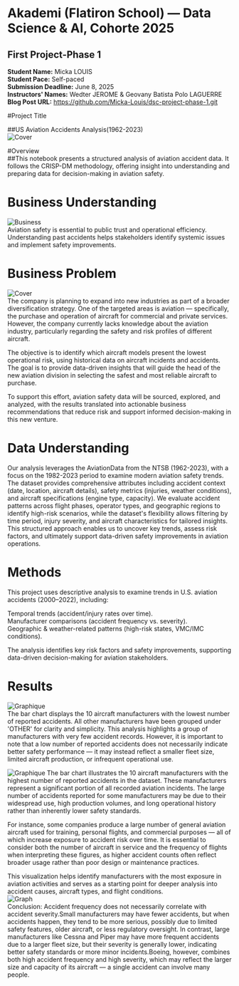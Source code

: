 # Akademi (Flatiron School) — Data Science & AI, Cohorte 2025  
## First Project-Phase 1  
 **Student Name:** Micka LOUIS  
 **Student Pace:** Self-paced  
 **Submission Deadline:** June 8, 2025  
 **Instructors' Names:** Wedter JEROME & Geovany Batista Polo LAGUERRE  
 **Blog Post URL:** https://github.com/Micka-Louis/dsc-project-phase-1.git  

 #Project Title  
 
##US Aviation Accidents Analysis(1962-2023)   
![Cover](images/image1.webp)  

#Overview  
##This notebook presents a structured analysis of aviation accident data. It follows the CRISP-DM methodology, offering insight into understanding and preparing data for decision-making in aviation safety.  

# Business Understanding    
![Business](images/image3.jpg)  
Aviation safety is essential to public trust and operational efficiency. Understanding past accidents helps stakeholders identify systemic issues and implement safety improvements.  

# Business Problem  

![Cover](images/image2.avif)  
The company is planning to expand into new industries as part of a broader diversification strategy. One of the targeted areas is aviation — specifically, the purchase and operation of aircraft for commercial and private services. However, the company currently lacks knowledge about the aviation industry, particularly regarding the safety and risk profiles of different aircraft.  

The objective is to identify which aircraft models present the lowest operational risk, using historical data on aircraft incidents and accidents. The goal is to provide data-driven insights that will guide the head of the new aviation division in selecting the safest and most reliable aircraft to purchase.  

To support this effort, aviation safety data will be sourced, explored, and analyzed, with the results translated into actionable business recommendations that reduce risk and support informed decision-making in this new venture.  

# Data Understanding    

Our analysis leverages the AviationData from the NTSB (1962-2023), with a focus on the 1982-2023 period to examine modern aviation safety trends. The dataset provides comprehensive attributes including accident context (date, location, aircraft details), safety metrics (injuries, weather conditions), and aircraft specifications (engine type, capacity). We evaluate accident patterns across flight phases, operator types, and geographic regions to identify high-risk scenarios, while the dataset's flexibility allows filtering by time period, injury severity, and aircraft characteristics for tailored insights. This structured approach enables us to uncover key trends, assess risk factors, and ultimately support data-driven safety improvements in aviation operations.  

# Methods  

This project uses descriptive analysis to examine trends in U.S. aviation accidents (2000–2022), including:

Temporal trends (accident/injury rates over time).  
Manufacturer comparisons (accident frequency vs. severity).  
Geographic & weather-related patterns (high-risk states, VMC/IMC conditions).  

The analysis identifies key risk factors and safety improvements, supporting data-driven decision-making for aviation stakeholders.  

# Results
![Graphique](IMAG.png)  
The bar chart displays the 10 aircraft manufacturers with the lowest number of reported accidents. All other manufacturers have been grouped under 'OTHER' for clarity and simplicity. This analysis highlights a group of manufacturers with very few accident records. However, it is important to note that a low number of reported accidents does not necessarily indicate better safety performance — it may instead reflect a smaller fleet size, limited aircraft production, or infrequent operational use.

![Graphique](IMAG2.png)
The bar chart illustrates the 10 aircraft manufacturers with the highest number of reported accidents in the dataset. These manufacturers represent a significant portion of all recorded aviation incidents. The large number of accidents reported for some manufacturers may be due to their widespread use, high production volumes, and long operational history rather than inherently lower safety standards.  

For instance, some companies produce a large number of general aviation aircraft used for training, personal flights, and commercial purposes — all of which increase exposure to accident risk over time. It is essential to consider both the number of aircraft in service and the frequency of flights when interpreting these figures, as higher accident counts often reflect broader usage rather than poor design or maintenance practices.  

This visualization helps identify manufacturers with the most exposure in aviation activities and serves as a starting point for deeper analysis into accident causes, aircraft types, and flight conditions.  
![Graph](IMAG1.png)  
Conclusion: Accident frequency does not necessarily correlate with accident severity.Small manufacturers may have fewer accidents, but when accidents happen, they tend to be more serious, possibly due to limited safety features, older aircraft, or less regulatory oversight. In contrast, large manufacturers like Cessna and Piper may have more frequent accidents due to a larger fleet size, but their severity is generally lower, indicating better safety standards or more minor incidents.Boeing, however, combines both high accident frequency and high severity, which may reflect the larger size and capacity of its aircraft — a single accident can involve many people.
